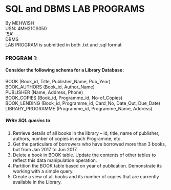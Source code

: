 # SQL and DBMS LAB PROGRAMS

By MEHWISH<br>
USN: 4MH21CS050<br>
'5A'<br> 
DBMS<br>
LAB PROGRAM is submitted in both .txt and .sql format

### PROGRAM 1:
#### Consider the following schema for a Library Database:
BOOK (Book_id, Title, Publisher_Name, Pub_Year)\
BOOK_AUTHORS (Book_id, Author_Name)\
PUBLISHER (Name, Address, Phone)\
BOOK_COPIES (Book_id, Programme_id, No-of_Copies)\
BOOK_LENDING (Book_id, Programme_id, Card_No, Date_Out, Due_Date)\
LIBRARY_PROGRAMME (Programme_id, Programme_Name, Address)
##### Write SQL queries to
1. Retrieve details of all books in the library – id, title, name of publisher, authors, number of copies in
each Programme, etc.
2. Get the particulars of borrowers who have borrowed more than 3 books, but from Jan 2017 to Jun 2017.
3. Delete a book in BOOK table. Update the contents of other tables to reflect this data manipulation
operation.
4. Partition the BOOK table based on year of publication. Demonstrate its working with a simple query.
5. Create a view of all books and its number of copies that are currently available in the Library.


